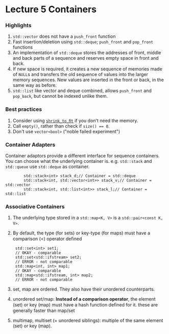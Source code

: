 # Lecture 5 Containers

### Highlights
1. `std::vector` does not have a `push_front` function
2. Fast insertion/deletion using `std::deque`; `push_front` and `pop_front` functions
3. An implementation of `std::deque` stores the addresses of front, middle and back parts of a sequence and reserves empty space in front and  back. 
4. If new space is required, it creates a new sequence of memories made of `NULL`s and transfers the old sequence of values into the larger memory sequences. New values are inserted in the front or back, in the same way as before.
5. `std::list` like vector and deque combined, allows `push_front` and `pop_back`, but cannot be indexed unlike them.

### Best practices

1. Consider using [`shrink_to_ﬁt`](https://www.cplusplus.com/reference/vector/vector/shrink_to_fit/) if you don't need the memory.
2. Call `empty()`, rather than check if `size() == 0`.
3. Don't use `vector<bool>` ("noble failed experiment")

### Container Adapters
Container adaptors provide a different interface for sequence containers. You can choose what the
underlying container is. e.g. `std::stack` and `std::queue` use `std::deque` as container. 

            std::stack<int> stack_d;// Container = std::deque
            std::stack<int, std::vector<int>> stack_v;// Container = std::vector
            std::stack<int, std::list<int>> stack_l;// Container = std::list

### Associative Containers

1. The underlying type stored in a `std::map<K, V>` is a `std::pair<const K, V>`. 
2. By default, the type (for sets) or key-type (for maps) must have a comparison (<) operator deﬁned
            
        std::set<int> set1;
        // OKAY - comparable
        std::set<std::ifstream> set2;
        // ERROR - not comparable
        std::map<int, int> map1;
        // OKAY - comparable
        std::map<std::ifstream, int> map2;
        // ERROR - not comparable

3. set, map are ordered. They also have their unordered counterparts.
4. unordered set/map: **Instead of a comparison operator**, the element (set) or key (map) must have a hash function deﬁned for it. these are generally faster than map/set
5. multimap, multiset (+ unordered siblings): multiple of the same element (set) or key (map).

